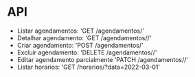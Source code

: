 # API

- Listar agendamentos: 'GET /agendamentos/'
- Detalhar agendamento: 'GET /agendamentos/<id>/'
- Criar agendamento: 'POST /agendamentos/'
- Excluir agendamento: 'DELETE /agendamentos/<id>/'
- Editar agendamento parcialmente 'PATCH /agendamentos/<id>/'
- Listar horarios: 'GET /horarios/?data=2022-03-01'